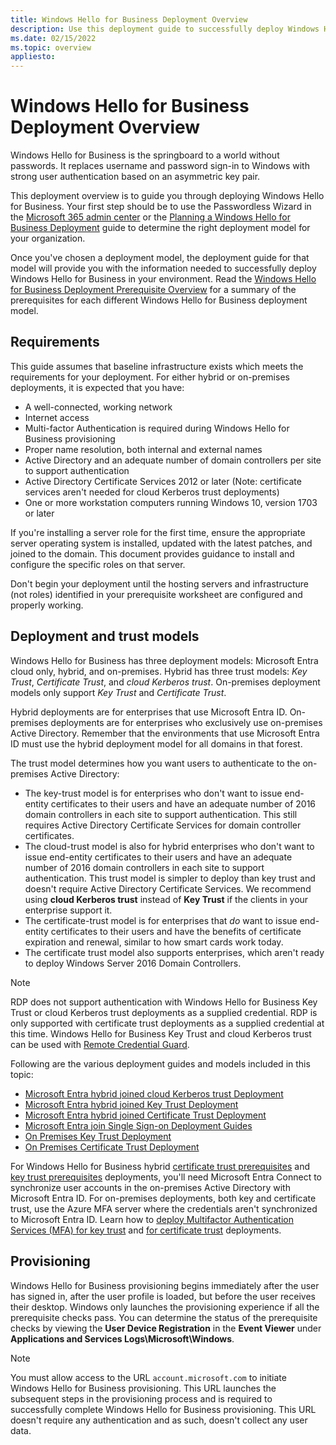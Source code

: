 ```yaml
---
title: Windows Hello for Business Deployment Overview
description: Use this deployment guide to successfully deploy Windows Hello for Business in an existing environment.
ms.date: 02/15/2022
ms.topic: overview
appliesto:
---
```


# Windows Hello for Business Deployment Overview

Windows Hello for Business is the springboard to a world without passwords. It replaces username and password sign-in to Windows with strong user authentication based on an asymmetric key pair.

This deployment overview is to guide you through deploying Windows Hello for Business. Your first step should be to use the Passwordless Wizard in the [Microsoft 365 admin center](https://admin.microsoft.com/AdminPortal/Home#/modernonboarding/passwordlesssetup) or the [Planning a Windows Hello for Business Deployment](../hello-planning-guide.md) guide to determine the right deployment model for your organization.

Once you've chosen a deployment model, the deployment guide for that model will provide you with the information needed to successfully deploy Windows Hello for Business in your environment. Read the [Windows Hello for Business Deployment Prerequisite Overview](requirements.md) for a summary of the prerequisites for each different Windows Hello for Business deployment model.

## Requirements

This guide assumes that baseline infrastructure exists which meets the requirements for your deployment. For either hybrid or on-premises deployments, it is expected that you have:

- A well-connected, working network
- Internet access
- Multi-factor Authentication is required during Windows Hello for Business provisioning
- Proper name resolution, both internal and external names
- Active Directory and an adequate number of domain controllers per site to support authentication
- Active Directory Certificate Services 2012 or later (Note: certificate services aren't needed for cloud Kerberos trust deployments)
- One or more workstation computers running Windows 10, version 1703 or later

If you're installing a server role for the first time, ensure the appropriate server operating system is installed, updated with the latest patches, and joined to the domain. This document provides guidance to install and configure the specific roles on that server.  

Don't begin your deployment until the hosting servers and infrastructure (not roles) identified in your prerequisite worksheet are configured and properly working.

## Deployment and trust models

Windows Hello for Business has three deployment models: Microsoft Entra cloud only, hybrid, and on-premises. Hybrid has three trust models: *Key Trust*, *Certificate Trust*, and *cloud Kerberos trust*. On-premises deployment models only support *Key Trust* and *Certificate Trust*.

Hybrid deployments are for enterprises that use Microsoft Entra ID. On-premises deployments are for enterprises who exclusively use on-premises Active Directory. Remember that the environments that use Microsoft Entra ID must use the hybrid deployment model for all domains in that forest.

The trust model determines how you want users to authenticate to the on-premises Active Directory:

- The key-trust model is for enterprises who don't want to issue end-entity certificates to their users and have an adequate number of 2016 domain controllers in each site to support authentication. This still requires Active Directory Certificate Services for domain controller certificates.
- The cloud-trust model is also for hybrid enterprises who don't want to issue end-entity certificates to their users and have an adequate number of 2016 domain controllers in each site to support authentication. This trust model is simpler to deploy than key trust and doesn't require Active Directory Certificate Services. We recommend using **cloud Kerberos trust** instead of **Key Trust** if the clients in your enterprise support it.
- The certificate-trust model is for enterprises that *do* want to issue end-entity certificates to their users and have the benefits of certificate expiration and renewal, similar to how smart cards work today.
- The certificate trust model also supports enterprises, which aren't ready to deploy Windows Server 2016 Domain Controllers.

> [!NOTE]
> RDP does not support authentication with Windows Hello for Business Key Trust or cloud Kerberos trust deployments as a supplied credential. RDP is only supported with certificate trust deployments as a supplied credential at this time. Windows Hello for Business Key Trust and cloud Kerberos trust can be used with [Remote Credential Guard](../../remote-credential-guard.md).

Following are the various deployment guides and models included in this topic:

- [Microsoft Entra hybrid joined cloud Kerberos trust Deployment](hybrid-cloud-kerberos-trust.md)
- [Microsoft Entra hybrid joined Key Trust Deployment](hybrid-key-trust.md)
- [Microsoft Entra hybrid joined Certificate Trust Deployment](hybrid-cert-trust.md)
- [Microsoft Entra join Single Sign-on Deployment Guides](hello-hybrid-aadj-sso.md)
- [On Premises Key Trust Deployment](hybrid-cloud-kerberos-trust.md)
- [On Premises Certificate Trust Deployment](on-premises-cert-trust.md)

For Windows Hello for Business hybrid [certificate trust prerequisites](/windows/security/identity-protection/hello-for-business/deploy/hybrid-cert-trust#directory-synchronization) and [key trust prerequisites](/windows/security/identity-protection/hello-for-business/hello-hybrid-key-trust#directory-synchronization) deployments, you'll need Microsoft Entra Connect to synchronize user accounts in the on-premises Active Directory with Microsoft Entra ID. For on-premises deployments, both key and certificate trust, use the Azure MFA server where the credentials aren't synchronized to Microsoft Entra ID. Learn how to [deploy Multifactor Authentication Services (MFA) for key trust](on-premises-key-trust-mfa.md) and [for certificate trust](deploy/on-premises-cert-trust-mfa.md) deployments.

## Provisioning

Windows Hello for Business provisioning begins immediately after the user has signed in, after the user profile is loaded, but before the user receives their desktop. Windows only launches the provisioning experience if all the prerequisite checks pass. You can determine the status of the prerequisite checks by viewing the **User Device Registration** in the **Event Viewer** under **Applications and Services Logs\Microsoft\Windows**.

> [!NOTE]
> You must allow access to the URL `account.microsoft.com` to initiate Windows Hello for Business provisioning. This URL launches the subsequent steps in the provisioning process and is required to successfully complete Windows Hello for Business provisioning. This URL doesn't require any authentication and as such, doesn't collect any user data.
